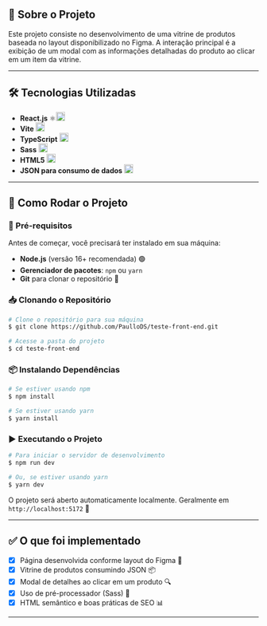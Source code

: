 ## 📌 Sobre o Projeto

Este projeto consiste no desenvolvimento de uma vitrine de produtos baseada no layout disponibilizado no Figma. A interação principal é a exibição de um modal com as informações detalhadas do produto ao clicar em um item da vitrine.

---

## 🛠️ Tecnologias Utilizadas

- **React.js** ⚛<img src="[https://img.icons8.com/color/512/vite.png](https://upload.wikimedia.org/wikipedia/commons/thumb/a/a7/React-icon.svg/1150px-React-icon.svg.png)" width="18px"/>
- **Vite** <img src="https://img.icons8.com/color/512/vite.png" width="18px"/>
- **TypeScript** <img src="https://static-00.iconduck.com/assets.00/typescript-icon-icon-512x512-yh0yu3ta.png" width="18px"/>
- **Sass** <img src="https://img.icons8.com/color/512/sass.png" width="18px"/>
- **HTML5** <img src="https://cdn-icons-png.flaticon.com/512/174/174854.png" width="18px"/>
- **JSON para consumo de dados** <img src="https://cdn-icons-png.flaticon.com/512/12419/12419185.png" width="18px"/>

---

## 🚀 Como Rodar o Projeto

### 🔧 Pré-requisitos

Antes de começar, você precisará ter instalado em sua máquina:

- **Node.js** (versão 16+ recomendada) 🟢
- **Gerenciador de pacotes**: `npm` ou `yarn`
- **Git** para clonar o repositório 📂

### 📥 Clonando o Repositório

```bash
# Clone o repositório para sua máquina
$ git clone https://github.com/PaulloDS/teste-front-end.git

# Acesse a pasta do projeto
$ cd teste-front-end
```

### 📦 Instalando Dependências

```bash
# Se estiver usando npm
$ npm install

# Se estiver usando yarn
$ yarn install
```

### ▶️ Executando o Projeto

```bash
# Para iniciar o servidor de desenvolvimento
$ npm run dev

# Ou, se estiver usando yarn
$ yarn dev
```

O projeto será aberto automaticamente localmente.
Geralmente em `http://localhost:5172` 🎯

---

## ✅ O que foi implementado

- [x] Página desenvolvida conforme layout do Figma 📐
- [x] Vitrine de produtos consumindo JSON 📦
- [x] Modal de detalhes ao clicar em um produto 🔍
- [x] Uso de pré-processador (Sass) 🎨
- [x] HTML semântico e boas práticas de SEO 📊

---

